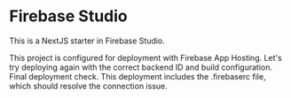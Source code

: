 # Firebase Studio

This is a NextJS starter in Firebase Studio.

This project is configured for deployment with Firebase App Hosting.
Let's try deploying again with the correct backend ID and build configuration.
Final deployment check. This deployment includes the .firebaserc file, which should resolve the connection issue.
